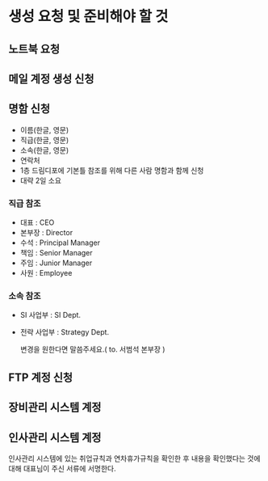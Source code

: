 # 생성 요청 및 준비해야 할 것

## 노트북 요청

## 메일 계정 생성 신청

## 명함 신청
- 이름(한글, 영문)
- 직급(한글, 영문)
- 소속(한글, 영문)
- 연락처
- 1층 드림디포에 기본틀 참조를 위해 다른 사람 명함과 함께 신청
- 대략 2일 소요

### 직급 참조
- 대표 : CEO
- 본부장 : Director
- 수석 : Principal Manager
- 책임 : Senior Manager
- 주임 : Junior Manager
- 사원 : Employee

### 소속 참조
- SI 사업부 : SI Dept.
- 전략 사업부 : Strategy Dept.

	변경을 원한다면 말씀주세요.( to. 서범석 본부장 )

## FTP 계정 신청

## 장비관리 시스템 계정

## 인사관리 시스템 계정
인사관리 시스템에 있는 취업규칙과 연차휴가규칙을 확인한 후 내용을 확인했다는 것에 대해 대표님이 주신 서류에 서명한다. 